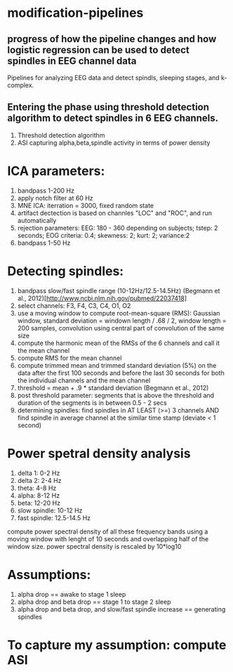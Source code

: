 # modification-pipelines
## progress of how the pipeline changes and how logistic regression can be used to detect spindles in EEG channel data

Pipelines for analyzing EEG data and detect spindls, sleeping stages, and k-complex. 

## Entering the phase using threshold detection algorithm to detect spindles in 6 EEG channels. 
 1. Threshold detection algorithm
 2. ASI capturing alpha,beta,spindle activity in terms of power density


# ICA parameters:
1. bandpass 1-200 Hz
2. apply notch filter at 60 Hz
3. MNE ICA: iterration = 3000, fixed random state
4. artifact dectection is based on channles "LOC" and "ROC", and run automatically
5. rejection parameters: EEG: 180 - 360 depending on subjects; tstep: 2 seconds; EOG criteria: 0.4; skewness: 2; kurt: 2; variance:2
6. bandpass 1-50 Hz

# Detecting spindles:
1. bandpass slow/fast spindle range (10-12Hz/12.5-14.5Hz) (Begmann et al., 2012)[http://www.ncbi.nlm.nih.gov/pubmed/22037418]
2. select channels: F3, F4, C3, C4, O1, O2
3. use a moving window to compute root-mean-square (RMS): Gaussian window, standard deviation = windown length / .68 / 2, window length = 200 samples, convolution using central part of convolution of the same size
4. compute the harmonic mean of the RMSs of the 6 channels and call it the mean channel
5. compute RMS for the mean channel
6. compute trimmed mean and trimmed standard deviation (5%) on the data after the first 100 seconds and before the last 30 seconds for both the individual channels and the mean channel
7. threshold = mean + .9 * standard deviation (Begmann et al., 2012)
8. post threshold parameter: segments that is above the threshold and duration of the segments is in between 0.5 - 2 secs
9. determining spindles: find spindles in AT LEAST (>=) 3 channels AND find spindle in average channel at the similar time stamp (deviate < 1 second)

# Power spetral density analysis
1. delta 1: 0-2 Hz
2. delta 2: 2-4 Hz
3. theta: 4-8 Hz
4. alpha: 8-12 Hz
5. beta: 12-20 Hz
6. slow spindle: 10-12 Hz
7. fast spindle: 12.5-14.5 Hz

compute power spectral density of all these frequency bands using a moving window with lenght of 10 seconds and overlapping half of the window size.
power spectral density is rescaled by 10*log10

# Assumptions:
1. alpha drop == awake to stage 1 sleep
2. alpha drop and beta drop == stage 1 to stage 2 sleep
3. alpha drop and beta drop, and slow/fast spindle increase == generating spindles

# To capture my assumption: compute ASI
